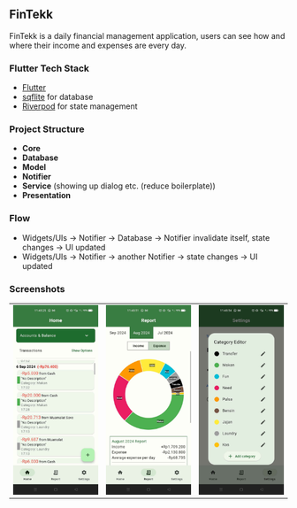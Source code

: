 ## FinTekk
FinTekk is a daily financial management application, users can see how and where their income and expenses are every day.

### Flutter Tech Stack
- [Flutter](https://flutter.dev/ "Flutter") 
- [sqflite](https://pub.dev/packages/sqflite) for database
- [Riverpod](https://riverpod.dev/ "Riverpod") for state management

### Project Structure
- **Core**
- **Database**
- **Model**
- **Notifier**
- **Service** (showing up dialog etc. (reduce boilerplate))
- **Presentation**

### Flow
- Widgets/UIs -> Notifier -> Database -> Notifier invalidate itself, state changes -> UI updated
- Widgets/UIs -> Notifier -> another Notifier -> state changes -> UI updated

### Screenshots
<table>
  <tbody>
    <tr>
      <td><img src="github_screenshots/screenshot1241.jpg"/></td>
      <td><img src="github_screenshots/screenshot1242.jpg"/></td>
      <td><img src="github_screenshots/screenshot1243.jpg"/></td>
    </tr>
  </tbody>
</table>